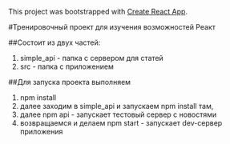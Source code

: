 This project was bootstrapped with
[Create React App](https://github.com/facebookincubator/create-react-app).

#Тренировочный проект для изучения возможностей Реакт

##Состоит из двух частей:

1. simple_api - папка с сервером для статей
2. src - папка с приложением

##Для запуска проекта выполняем

1. npm install
2. далее заходим в simple_api и запускаем npm install там,
3. далее npm api - запускает тестовый сервер с новостями
4. возвращаемся и делаем npm start - запускает dev-сервер приложения
